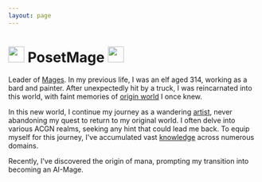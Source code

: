 ```yaml
---
layout: page
---
```


# <img src="/Images/Icon/PosetMage_t.png" Height="32" /> PosetMage <img src="/Images/Icon/PosetMage_t.png" Height="32" />

Leader of [Mages](/Mages). In my previous life, I was an elf aged 314, working as a bard and painter. After unexpectedly hit by a truck, I was reincarnated into this world, with faint memories of [origin world](/SettingBook/) I once knew.

In this new world, I continue my journey as a wandering [artist](https://www.facebook.com/LatticeMage), never abandoning my quest to return to my original world. I often delve into various ACGN realms, seeking any hint that could lead me back. To equip myself for this journey, I've accumulated vast [knowledge](/Wiki) across numerous domains.

Recently, I've discovered the origin of mana, prompting my transition into becoming an AI-Mage.